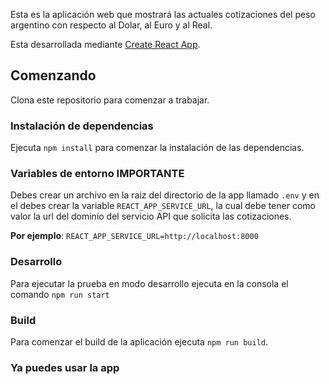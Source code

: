 Esta es la aplicación web que mostrará las actuales cotizaciones del peso argentino con respecto al Dolar, al Euro y al Real.

Esta desarrollada mediante [Create React App](https://github.com/facebook/create-react-app).

## Comenzando

Clona este repositorio para comenzar a trabajar.

### Instalación de dependencias

Ejecuta `npm install` para comenzar la instalación de las dependencias.

### Variables de entorno **IMPORTANTE**

Debes crear un archivo en la raiz del directorio de la app llamado `.env` y en el debes crear la variable `REACT_APP_SERVICE_URL`, la cual debe tener como valor la url del dominio del servicio API que solicita las cotizaciones.

**Por ejemplo**: `REACT_APP_SERVICE_URL=http://localhost:8000`

### Desarrollo

Para ejecutar la prueba en modo desarrollo ejecuta en la consola el comando `npm run start`

### Build

Para comenzar el build de la aplicación ejecuta `npm run build`.

### Ya puedes usar la app